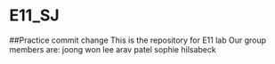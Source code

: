 # E11_SJ

##Practice commit change
This is the repository for E11 lab
Our group members are:
    joong won lee
    arav patel
    sophie hilsabeck


